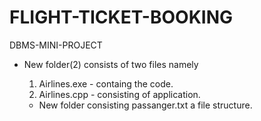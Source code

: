 # FLIGHT-TICKET-BOOKING
DBMS-MINI-PROJECT

* New folder(2) consists of two files namely
  1. Airlines.exe - containg the code.
  2. Airlines.cpp - consisting of application.

  * New folder consisting passanger.txt a file structure.

